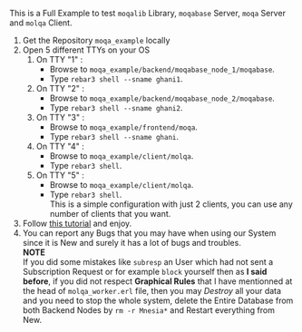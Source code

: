 
This is a Full Example to test `moqalib` Library, `moqabase` Server, `moqa` Server and `molqa` Client.<br>
1. Get the Repository `moqa_example` locally
2. Open 5 different TTYs on your OS
   1. On TTY "1" :
      - Browse to `moqa_example/backend/moqabase_node_1/moqabase`.
      - Type `rebar3 shell --sname ghani1`.
   2. On TTY "2" :
      - Browse to `moqa_example/backend/moqabase_node_2/moqabase`.
      - Type `rebar3 shell --sname ghani2`. 
   3. On TTY "3" :
      - Browse to `moqa_example/frontend/moqa`.
      - Type `rebar3 shell --sname ghani`.
   4. On TTY "4" :
      - Browse to `moqa_example/client/molqa`.
      - Type `rebar3 shell`.
   5. On TTY "5" :
      - Browse to `moqa_example/client/molqa`.
      - Type `rebar3 shell`.<br>
This is a simple configuration with just 2 clients, you can use any number of clients that you want.<br>
3. Follow [this tutorial](https://github.com/MOQA-Solutions/moqa_example/blob/master/tutorial/tutorial.asciidoc) and enjoy.<br>
4. You can report any Bugs that you may have when using our System since it is New and surely
it has a lot of bugs and troubles.<br>
**NOTE**<br>
If you did some mistakes like `subresp` an User which had not sent a Subscription Request or for example 
`block` yourself then as **I said before**, if you did not respect **Graphical Rules** that I have mentionned
at the head of `molqa_worker.erl` file, then you may *Destroy* all your data and you need to stop the whole system,
delete the Entire Database from both Backend Nodes by `rm -r Mnesia*` and Restart everything from New.<br>
 


